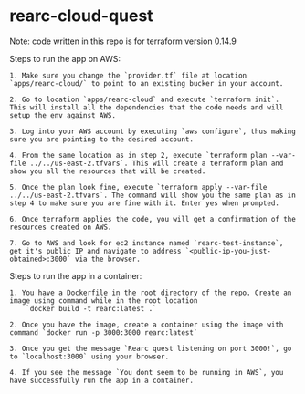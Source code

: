 # rearc-cloud-quest

Note: code written in this repo is for terraform version 0.14.9

Steps to run the app on AWS:

    1. Make sure you change the `provider.tf` file at location `apps/rearc-cloud/` to point to an existing bucker in your account.

    2. Go to location `apps/rearc-cloud` and execute `terraform init`. This will install all the dependencies that the code needs and will setup the env against AWS.

    3. Log into your AWS account by executing `aws configure`, thus making sure you are pointing to the desired account.

    4. From the same location as in step 2, execute `terraform plan --var-file ../../us-east-2.tfvars`. This will create a terraform plan and show you all the resources that will be created.

    5. Once the plan look fine, execute `terraform apply --var-file ../../us-east-2.tfvars`. The command will show you the same plan as in step 4 to make sure you are fine with it. Enter yes when prompted.

    6. Once terraform applies the code, you will get a confirmation of the resources created on AWS.

    7. Go to AWS and look for ec2 instance named `rearc-test-instance`, get it's public IP and navigate to address `<public-ip-you-just-obtained>:3000` via the browser. 



Steps to run the app in a container:

    1. You have a Dockerfile in the root directory of the repo. Create an image using command while in the root location
        `docker build -t rearc:latest .`

    2. Once you have the image, create a container using the image with command `docker run -p 3000:3000 rearc:latest`

    3. Once you get the message `Rearc quest listening on port 3000!`, go to `localhost:3000` using your browser. 

    4. If you see the message `You dont seem to be running in AWS`, you have successfully run the app in a container.

